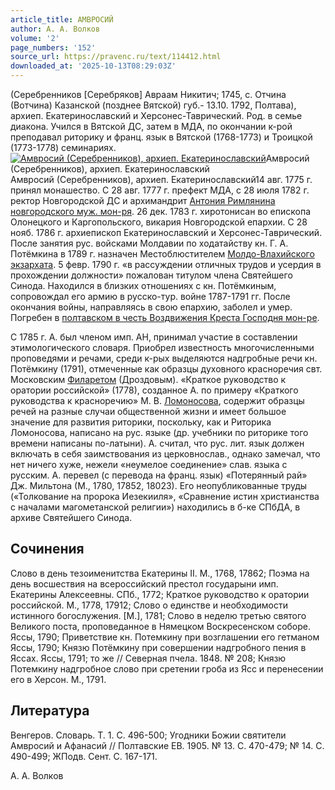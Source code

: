 ```yaml
---
article_title: АМВРОСИЙ
author: А. А. Волков
volume: '2'
page_numbers: '152'
source_url: https://pravenc.ru/text/114412.html
downloaded_at: '2025-10-13T08:29:03Z'
---
```


(Серебренников [Серебряков] Авраам Никитич; 1745, с. Отчина (Вотчина) Казанской (позднее Вятской) губ.- 13.10. 1792, Полтава), архиеп. Екатеринославский и Херсонес-Таврический. Род. в семье диакона. Учился в Вятской ДС, затем в МДА, по окончании к-рой преподавал риторику и франц. язык в Вятской (1768-1773) и Троицкой (1773-1778) семинариях.[![Амвросий (Серебренников), архиеп. Екатеринославский](https://pravenc.ru/data/139/448/1234/i200.jpg "Кликните для увеличения картинки")](https://pravenc.ru/data/139/448/1234/i400.jpg)Амвросий (Серебренников), архиеп. Екатеринославский  
Амвросий (Серебренников), архиеп. Екатеринославский14 авг. 1775 г. принял монашество. С 28 авг. 1777 г. префект МДА, с 28 июля 1782 г. ректор Новгородской ДС и архимандрит [Антония Римлянина новгородского муж. мон-ря](<https://pravenc.ru/text/АНТОНИЯ РИМЛЯНИНА В ЧЕСТЬ РОЖДЕСТВА ПРЕСВЯТОЙ БОГОРОДИЦЫ МУЖСКОЙ.html>). 26 дек. 1783 г. хиротонисан во епископа Олонецкого и Каргопольского, викария Новгородской епархии. С 28 нояб. 1786 г. архиепископ Екатеринославский и Херсонес-Таврический. После занятия рус. войсками Молдавии по ходатайству кн. Г. А. Потёмкина в 1789 г. назначен Местоблюстителем [Молдо-Влахийского экзархата](<https://pravenc.ru/text/Молдо-Влахийского экзархата.html>). 5 февр. 1790 г. «в рассуждении отличных трудов и усердия в прохождении должности» пожалован титулом члена Святейшего Синода. Находился в близких отношениях с кн. Потёмкиным, сопровождал его армию в русско-тур. войне 1787-1791 гг. После окончания войны, направляясь в свою епархию, заболел и умер. Погребен в [полтавском в честь Воздвижения Креста Господня мон-ре](<https://pravenc.ru/text/ПОЛТАВСКИЙ В ЧЕСТЬ ВОЗДВИЖЕНИЯ КРЕСТА ГОСПОДНЯ ЖЕНСКИЙ МОНАСТЫРЬ.html>).

С 1785 г. А. был членом имп. АН, принимал участие в составлении этимологического словаря. Приобрел известность многочисленными проповедями и речами, среди к-рых выделяются надгробные речи кн. Потёмкину (1791), отмеченные как образцы духовного красноречия свт. Московским [Филаретом](https://pravenc.ru/text/Филаретом.html) (Дроздовым). «Краткое руководство к оратории российской» (1778), созданное А. по примеру «Краткого руководства к красноречию» М. В. [Ломоносова](https://pravenc.ru/text/Ломоносова.html), содержит образцы речей на разные случаи общественной жизни и имеет большое значение для развития риторики, поскольку, как и Риторика Ломоносова, написано на рус. языке (др. учебники по риторике того времени написаны по-латыни). А. считал, что рус. лит. язык должен включать в себя заимствования из церковнослав., однако замечал, что нет ничего хуже, нежели «неумелое соединение» слав. языка с русским. А. перевел (с перевода на франц. язык) «Потерянный рай» Дж. Мильтона (М., 1780, 17852, 18023). Его неопубликованные труды («Толкование на пророка Иезекииля», «Сравнение истин христианства с началами магометанской религии») находились в б-ке СПбДА, в архиве Святейшего Синода.

## Сочинения

Слово в день тезоименитства Екатерины II. М., 1768, 17862; Поэма на день восшествия на всероссийский престол государыни имп. Екатерины Алексеевны. СПб., 1772; Краткое руководство к оратории российской. М., 1778, 17912; Слово о единстве и необходимости истинного богослужения. [М.], 1781; Слово в неделю третью святого Великого поста, проповеданное в Нямецком Воскресенском соборе. Яссы, 1790; Приветствие кн. Потемкину при возглашении его гетманом Яссы, 1790; Князю Потёмкину при совершении надгробного пения в Яссах. Яссы, 1791; то же // Северная пчела. 1848. № 208; Князю Потемкину надгробное слово при сретении гроба из Ясс и перенесении его в Херсон. М., 1791.

## Литература

Венгеров. Словарь. Т. 1. С. 496-500; Угодники Божии святители Амвросий и Афанасий // Полтавские ЕВ. 1905. № 13. С. 470-479; № 14. С. 490-499; ЖПодв. Сент. С. 167-171.

А. А. Волков
